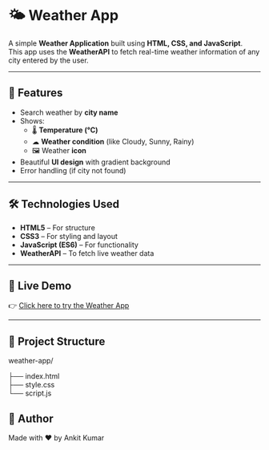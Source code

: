 # 🌤 Weather App  

A simple **Weather Application** built using **HTML, CSS, and JavaScript**.  
This app uses the **WeatherAPI** to fetch real-time weather information of any city entered by the user.  

---

## 🚀 Features  
- Search weather by **city name**  
- Shows:  
  - 🌡 **Temperature (°C)**  
  - ☁ **Weather condition** (like Cloudy, Sunny, Rainy)  
  - 🖼 Weather **icon**  
- Beautiful **UI design** with gradient background  
- Error handling (if city not found)  

---

## 🛠 Technologies Used  
- **HTML5** – For structure  
- **CSS3** – For styling and layout  
- **JavaScript (ES6)** – For functionality  
- **WeatherAPI** – To fetch live weather data  

---

## 📸 Live Demo  
👉 [Click here to try the Weather App](https://ankitkumaar01.github.io/WeatherApp_api/)  

---

## 📂 Project Structure
weather-app/

├── index.html     
├── style.css      
└── script.js      

## 🙌 Author

Made with ❤️ by Ankit Kumar
